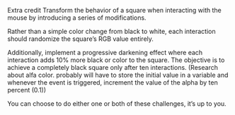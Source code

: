 Extra credit
Transform the behavior of a square when interacting with the 
mouse by introducing a series of modifications.

Rather than a simple color change from black to white, 
each interaction should randomize the square’s RGB value 
entirely.

Additionally, implement a progressive darkening effect 
where each interaction adds 10% more black or color to 
the square. The objective is to achieve a completely 
black square only after ten interactions. (Research about alfa color. probably will have to store the initial value in a variable and 
whenever the event is triggered, increment the value of the alpha by ten percent (0.1))

You can choose to do either one or both of these 
challenges, it’s up to you.